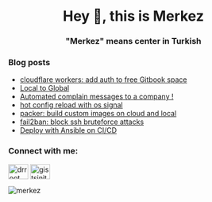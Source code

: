 <h1 align="center">Hey 👋, this is Merkez</h1>
<h3 align="center">"Merkez" means center in Turkish</h3>


### Blog posts
<!-- BLOG-POST-LIST:START -->
- [cloudflare workers: add auth to free Gitbook space](https://mrturkmen.com/posts/cloudflare-workers/)
- [Local to Global](https://mrturkmen.com/posts/cloudflare-tunneling/)
- [Automated complain messages to a company !](https://mrturkmen.com/posts/automation-for-complain/)
- [hot config reload with os signal](https://mrturkmen.com/posts/hot-reload-with-os-signals/)
- [packer: build custom images on cloud and local](https://mrturkmen.com/posts/build-with-packer/)
- [fail2ban: block ssh bruteforce attacks](https://mrturkmen.com/posts/fail2ban/)
- [Deploy with Ansible on CI/CD](https://mrturkmen.com/posts/deploy-with-ansible/)
<!-- BLOG-POST-LIST:END -->

<h3 align="left">Connect with me:</h3>
<p align="left">
<a href="https://twitter.com/drroot_" target="blank"><img align="center" src="https://raw.githubusercontent.com/rahuldkjain/github-profile-readme-generator/master/src/images/icons/Social/twitter.svg" alt="drroot_" height="30" width="40" /></a>
<a href="https://instagram.com/gistsinit" target="blank"><img align="center" src="https://raw.githubusercontent.com/rahuldkjain/github-profile-readme-generator/master/src/images/icons/Social/instagram.svg" alt="gistsinit" height="30" width="40" /></a>
</p>


<p align="left"> <img src="https://komarev.com/ghpvc/?username=merkez&label=visitors&color=0e75b6&style=flat" alt="merkez" /> </p>
